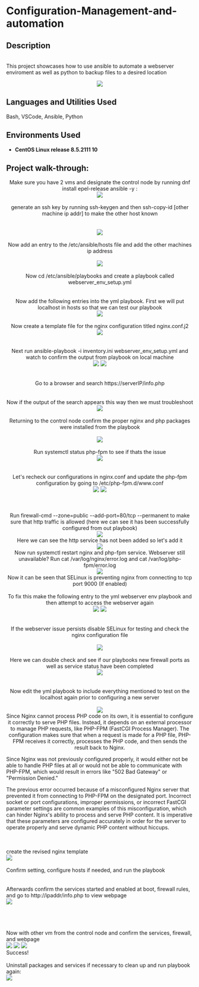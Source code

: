 # Configuration-Management-and-automation
<h2>Description</h2>
<br/> This project showcases how to use ansible to automate a webserver enviroment as well as python to backup files to a desired location
<br />
<p align="center">
<img src="https://github.com/user-attachments/assets/c6926a60-f791-4f8d-9b87-ae8f993733a3"/>

<h2>Languages and Utilities Used</h2>

Bash, VSCode, Ansible, Python

<h2>Environments Used </h2>

- <b>CentOS Linux release 8.5.2111
 10</b>

<h2>Project walk-through:</h2>
<p align="center">
Make sure you have 2 vms and designate the control node by running dnf install epel-release ansible -y   : <br/>
<img src="https://github.com/user-attachments/assets/f3741360-8c1b-4bbf-b836-05987406ea32"/>
<br /> 
<br /> generate an ssh key by running ssh-keygen and then ssh-copy-id [other machine ip addr] to make the other host known <br />  
<br />
<br/>   
<img src="https://github.com/user-attachments/assets/a624c522-34d4-4ddf-9cf3-bc42628a9dc4"/>
<br />
<br /> Now add an entry to the /etc/ansible/hosts file and add the other machines ip address<br/>
 <br/>
<img src="https://github.com/user-attachments/assets/5dd8b48d-d972-46ce-91a4-104463e8f41e"/>
<br />
<br /> Now cd /etc/ansible/playbooks and create a playbook called webserver_env_setup.yml <br/> 
 <br/> 
 <br/> Now add the following entries into the yml playbook. First we will put localhost in hosts so that we can test our playbook <br/>
 <img src="https://github.com/user-attachments/assets/89ff43c1-f32b-4b6d-9e9f-051283b78320"/>
<br/>
 <br/> 
 Now create a template file for the nginx configuration titled nginx.conf.j2
 <br/>
 <img src="https://github.com/user-attachments/assets/3aed03e0-cb9a-4c3b-bf9f-3fa7bbefc313"/>
<br/>
<br/>
<br/> Next run ansible-playbook -i inventory.ini webserver_env_setup.yml and watch to confirm the output from playbook on local machine <br/>
<img src="https://github.com/user-attachments/assets/59e3ca83-0e0f-4366-96f5-ced539932fc1"/>
<img src="https://github.com/user-attachments/assets/fa759689-41ea-4579-8bc6-025c129592c6"/>
<br/>
<br/>
<br/> Go to a browser and search https://serverIP/info.php <br/> 
<br/> <br/> Now if the output of the search appears this way then we must troubleshoot <br/>
<img src="https://github.com/user-attachments/assets/85a3bb82-72bf-40d3-a0ac-7b7fb24eb525"/>
   <br/>
   <br/> Returning to the control node confirm the proper nginx and php packages were installed from the playbook <br/> 
   <br/>
 <img src="https://github.com/user-attachments/assets/5e6b30c4-5be1-4b33-ae64-ba57c250aefb"/>
   <br/>
 <br/> Run systemctl status php-fpm to see if thats the issue <br/>
 <img src="https://github.com/user-attachments/assets/e481d01a-3bbe-48cd-bc62-e44243504423"/> 
<br/> <br/> 
<br/> Let's recheck our configurations in nginx.conf and update the php-fpm configuration by going to /etc/php-fpm.d/www.conf<br/>
<img src="https://github.com/user-attachments/assets/b1a92ae2-51e9-430f-b299-8603d528c1e5"/>
 <img src="https://github.com/user-attachments/assets/29e1e224-4e66-4d12-9289-cc00d593c858"/>
   <br/>
   <br/>
   <br/><br/> Run firewall-cmd --zone=public --add-port=80/tcp --permanent to make sure that http traffic is allowed (here we can see it has been successfully configured from out playbook)<br/> 
 <img src="https://github.com/user-attachments/assets/3190a29b-7037-403d-913a-d34fc0102537"/>
  <br/> Here we can see the http service has not been added so let's add it <br/>
  <img src="https://github.com/user-attachments/assets/b04f3e26-635a-4e84-8ca5-b9cdc2f00110"/>
<br/> Now run systemctl restart nginx and php-fpm service. Webserver still unavailable? Run cat /var/log/nginx/error.log and cat /var/log/php-fpm/error.log <br/>
<img src="https://github.com/user-attachments/assets/d9818778-b475-4ab2-a012-bfe2c93c4545"/>
   <br/> Now it can be seen that SELinux is preventing nginx from connecting to tcp port 9000 (If enabled) <br/>
   <br/> To fix this make the following entry to the yml webserver env playbook and then attempt to access the webserver again <br/> 
 <img src="https://github.com/user-attachments/assets/b492d3d0-ee0f-4473-a170-0dbaa9d9327e" />
 <img src="https://github.com/user-attachments/assets/5c2b5b75-9535-4e0d-ad6a-7bfa73bd2638"/>
   <br/>
   <br/><br/> If the webserver issue persists disable SELinux for testing and check the nginx configuration file <br/> 
<br/>
<img src="https://github.com/user-attachments/assets/06a25df0-76e0-4532-ba8d-dc06baee3a17"/>
   <br/>
   <br/> Here we can double check and see if our playbooks new firewall ports as well as service status have been completed <br/> 
 <img src="https://github.com/user-attachments/assets/3458295a-d063-4a64-888d-ced3788670a3"/>
   <br/>
   <br/>
 <br/> Now edit the yml playbook to include everything mentioned to test on the localhost again prior to configuring a new server <br/> 
<br/>
<img src="https://github.com/user-attachments/assets/dd3089cc-e21e-4555-ac75-00ebdfccf7bc"/>
 <br/>Since Nginx cannot process PHP code on its own, it is essential to configure it correctly to serve PHP files. Instead, it depends on an external processor to manage PHP requests, like PHP-FPM (FastCGI Process Manager). The configuration makes sure that when a request is made for a PHP file, PHP-FPM receives it correctly, processes the PHP code, and then sends the result back to Nginx. 
 
 
 Since Nginx was not previously configured properly, it would either not be able to handle PHP files at all or would not be able to communicate with PHP-FPM, which would result in errors like "502 Bad Gateway" or "Permission Denied." 

The previous error occurred because of a misconfigured Nginx server that prevented it from connecting to PHP-FPM on the designated port. Incorrect socket or port configurations, improper permissions, or incorrect FastCGI parameter settings are common examples of this misconfiguration, which can hinder Nginx's ability to process and serve PHP content. It is imperative that these parameters are configured accurately in order for the server to operate properly and serve dynamic PHP content without hiccups. 
 
 <br/>
 <br/> create the revised nginx template <br/>
 <img src="https://github.com/user-attachments/assets/74fb58f6-f820-42ee-a43c-792e3ee77c20"/>
   <br/>
   <br/> Confirm setting, configure hosts if needed, and run the playbook <br/> 
   <br/>
 <br/>Afterwards confirm the services started and enabled at boot, firewall rules, and go to http://ipaddr/info.php to view webpage   <br/>
  <img src="https://github.com/user-attachments/assets/fa711b1e-889b-499b-8108-7d998a979ebf"/>
 <br/><br/>
 <br/> 
<br/>
 <br/> Now with other vm from the control node and confirm the services, firewall, and webpage <br/>
<img src="https://github.com/user-attachments/assets/cae3b2ba-5df0-42e4-9fc0-8c43b0b56810"/>
  <img src="https://github.com/user-attachments/assets/a8471e28-21f9-4af9-8f34-0a109d3bcea9"/>
  <img src="https://github.com/user-attachments/assets/cf1eb8e7-5fc5-43fd-b208-25f381a90849"/>
   <br/> Success! <br/>
   <br/> Uninstall packages and services if necessary to clean up and run playbook again: <br/>
 <img src="https://github.com/user-attachments/assets/240d1349-b252-4052-95e8-fe6049d9ea14"/>
   <br/>
   <br/><br/> <br/> 
<br/>
<img src=""/>
   <br/>
   <br/> <br/> 
   <br/>
   <br/><br/> <br/> 
<br/>
<img src=""/>
   <br/>
   <br/> <br/> 
   <br/>
   <br/><br/> <br/> 
<br/>
<img src=""/>
   <br/>
   <br/> <br/> 
   <br/>
   <br/><br/> <br/> 
<br/>
<img src=""/>
   <br/>
   <br/> <br/> 
   <br/>
   <br/><br/> <br/> 
<br/>
<img src=""/>
   <br/>
   <br/> <br/> 
   <br/>
   <br/><br/> <br/> 
<br/>
<img src=""/>
   <br/>
   <br/> <br/> 
   <br/>
   <br/><br/> <br/> 
<br/>
<img src=""/>
   <br/>
   <br/> <br/> 
   <br/>
   <br/><br/> <br/> 
<br/>
<img src=""/>
   <br/>
   <br/> <br/> 
   <br/>
   <br/><br/> <br/> 
<br/>
<img src=""/>
   <br/>
   <br/> <br/> 
   <br/>
   <br/><br/> <br/> 
<br/>
<img src=""/>
   <br/>
   <br/> <br/> 
   <br/>
   <br/><br/> <br/> 
<br/>
<img src=""/>
   <br/>
   <br/> <br/> 
   <br/>
   <br/><br/> <br/> 
<br/>
<img src=""/>
   <br/>
   <br/> <br/> 
   <br/>
   <br/><br/> <br/> 
<br/>
<img src=""/>
   <br/>
   <br/> <br/> 
   <br/>
   <br/><br/> <br/> 
<br/>
<img src=""/>
   <br/>
   <br/> <br/> 
   <br/>
   <br/><br/> <br/> 
<br/>
<img src=""/>
   <br/>
   <br/> <br/> 
   <br/>
   <br/><br/> <br/> 
<br/>
<img src=""/>
   <br/>
   <br/> <br/> 
   <br/>
   <br/><br/> <br/> 
<br/>
<img src=""/>
   <br/>
   <br/> <br/> 
   <br/>
   <br/><br/> <br/> 
<br/>
<img src=""/>
   <br/>
   <br/> <br/> 
   <br/>
   <br/><br/> <br/> 
<br/>
<img src=""/>
   <br/>
   <br/> <br/> 
   <br/>
   <br/><br/> <br/> 
<br/>
<img src=""/>
   <br/>
   <br/> <br/> 
   <br/>
   <br/><br/> <br/> 
<br/>
<img src=""/>
   <br/>
   <br/> <br/> 
   <br/>
   <br/>
